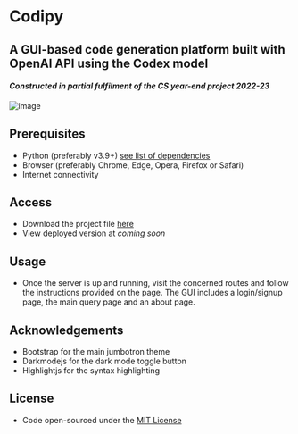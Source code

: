 # Codipy
## A GUI-based code generation platform built with OpenAI API using the Codex model
#### *Constructed in partial fulfilment of the CS year-end project 2022-23*

![image](https://user-images.githubusercontent.com/70145448/192116144-0db7e96b-17ed-4114-9ae6-448296039f0a.png)


## Prerequisites
+ Python (preferably v3.9+) [see list of dependencies](requirements.txt)
+ Browser (preferably Chrome, Edge, Opera, Firefox or Safari)
+ Internet connectivity

## Access

+ Download the project file [here](https://github.com/SarboSarcar/Flask-CS-proj/archive/refs/heads/main.zip)
+ View deployed version at *coming soon*

## Usage
+ Once the server is up and running, visit the concerned routes and follow the instructions provided on the page. The GUI includes a login/signup page, the main query page and an about page.

## Acknowledgements

+ Bootstrap for the main jumbotron theme
+ Darkmodejs for the dark mode toggle button
+ Highlightjs for the syntax highlighting

## License

+ Code open-sourced under the [MIT License](LICENSE)


